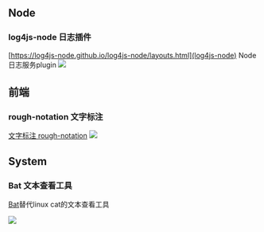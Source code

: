 ## Node

### log4js-node 日志插件

[https://log4js-node.github.io/log4js-node/layouts.html](log4js-node)
Node日志服务plugin
![](https://pic.kblue.site/picgo/202303021421155.png)

## 前端

### rough-notation 文字标注
[文字标注 rough-notation](https://www.npmjs.com/package/rough-notation)
![](https://pic.kblue.site/picgo/20230302134939.png)


## System


### Bat 文本查看工具
[Bat](https://github.com/sharkdp/bat/)替代linux cat的文本查看工具

![](https://pic.kblue.site/picgo/202303201640405.png)
